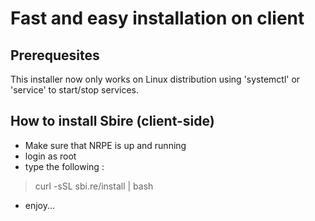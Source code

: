 Fast and easy installation on client
====================================

Prerequesites
-------------

This installer now only works on Linux distribution using 'systemctl' or 'service' to start/stop services.

How to install Sbire (client-side)
----------------------------------

* Make sure that NRPE is up and running
* login as root
* type the following :

> curl -sSL sbi.re/install | bash

* enjoy...
